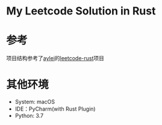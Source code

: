 # My Leetcode Solution in Rust

# 参考

项目结构参考了[aylei](https://github.com/aylei)的[leetcode-rust](https://github.com/aylei/leetcode-rust)项目

# 其他环境

* System: macOS
* IDE：PyCharm(with Rust Plugin)
* Python: 3.7

